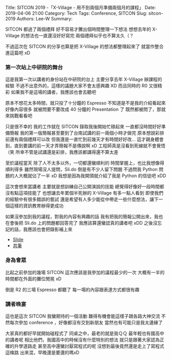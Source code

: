 Title: SITCON 2019 -「X-Village - 用不到兩個月準備兩個月的課程」
Date: 2019-04-06 21:00
Category: Tech
Tags: Conference, SITCON
Slug: sitcon-2019
Authors: Lee-W
Summary: 

SITCON 都過了兩個禮拜
好不容易才騰出個時間整理一下想法
想想去年的 X-Village 的想法也一直還沒好好寫完
兩個禮拜似乎也不算太久（？

<!--more-->

不過這次在 SITCON 的分享也算是把 X-Village 的想法都整理起來了
就當作整合進這篇吧 xD

### 第一次站上中研院的舞台
這是我第一次以講者的身份站在中研院的台上
主要分享去年 X-Village 辦課程的經驗
不過不出意外的，這樣的議題大家不會太感興趣 XD
而且同時的 R0 又很精彩
如果我不是這場的講者，我應該也會去聽吧

原本不想花太多時間，就只投了十分鐘的 Espresso
不知道是不是我的介紹看起來好像內容很多
就被問要不要改成 40 分鐘的 Presentation 了
既然都被問了，那就來挑戰看看吧

只是很不幸的
我的工作就在 SITCON 錄取我後開始忙碌起來
一直都沒時間好好準備簡報
我的第一版簡報甚至要到了台南試講的前一兩個小時才做完
原本想說彩排前還有兩個禮拜可以改
但我還是一直忙到前幾天才有時間好好改...
這才親身體會到，直到要講的前一天才弄簡報不是傳說啊 xD
工程師真是沒看到死線就不會覺悟（笑
所幸不管是試講還是彩排，我應該都講得還不算太差

至於議程當天
除了人不太多以外，一切都還蠻順利的
時間掌握上，也比我想像得順利得多
雖然現場沒人提問，Sli.do 倒是有不少人留下問題
不過問我 Python 問題的人大概就佔了一半 xD
我想是因為我開頭就介紹了我是 Python 的信徒吧 xDD

這次會想來當講者
主要就是想訓練自己公開演說的技能
總覺得好像好一段時間都沒有點這項技能了
也想讓去年累個半死辦的 X-Village 有多一點人看到
即使我們的經驗中有很多錯誤的嘗試
還是希望有人多少能從中帶走一些什麼想法，讓下一個這樣的資訊教育辦得更成功

如果沒參加到我的議程，對我的內容有興趣的話
我有把我的簡報公開出來，我也在會後把 Sli.do 上的問題都回答完了
我應該算還蠻認真的講者吧 xDD
之後沒忘記的話，我應該也會把錄影補上來

* [Slide](https://speakerdeck.com/leew/x-village-yong-bu-dao-liang-ge-yue-zhun-bei-liang-ge-yue-de-ke-cheng)
* [共筆](https://hackmd.io/P-oMfddFSuWbEeFX1WfIVg#X-Village---用不到兩個月準備兩個月的課程)

### 身為會眾
比起之前參加的幾場 SITCON
這次應該是我參加的議程最少的一次
大概有一半的時間都在外面的攤位閒晃 xD

倒是 R2 的三場 Espresso 都聽了
每一場的內容跟表達方式都很有趣

### 講者晚宴
這也是這次 SITCON 我蠻期待的一個活動
難得有機會能這樣子跟各路大神交流
不然每次參加 conference ，好像都沒有交到新朋友
當然也有可能只是我太邊緣了

大家真的都好早就開始碰程式了
同桌之中，最老的就是我ＱＱ
最年輕也有國高中的講者呢
相比他們，我國高中的時候沒有什麼特別的想法
就只是跟著大家認為正確的升學道路走
甚至高中還蠻討厭寫程式的呢
沒想到最後竟然還是走上了寫程式這條路
出來混，早晚還是要還的嗎xD
